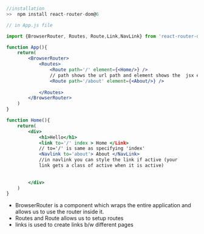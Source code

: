 ```jsx

//installation
>>  npm install react-router-dom@6

// in App.js file 

import {BrowserRouter, Routes, Route,Link,NavLink} from 'react-router-dom'

function App(){
	return(
		<BrowserRouter>
			<Routes>
				<Route path='/' element={<Home/>} />
				// path shows the url path and element shows the  jsx element to be displayed
				<Route path='/about' element={<About/>} />
				
			</Routes>
		</BrowserRouter>
	)
}

function Home(){
	return(
		<div>
			<h1>Hello</h1>
			<link to='/' index > Home </Link>
			// to='/' is same as specifying 'index'
			<Navlink to='about'> About </NavLink>
			//in navlink you can style the link if active (your 
			link gets a class of active when it is active)
		
			
		</div>
	)
}

```

- BrowserRouter is a component which wraps the entire application and allows us to use the router inside it.
- Routes and Route allows us to setup routes
- links is used to create links b/w different pages